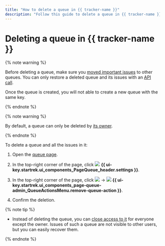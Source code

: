 ```yaml
---
title: "How to delete a queue in {{ tracker-name }}"
description: "Follow this guide to delete a queue in {{ tracker-name }}."
---
```


# Deleting a queue in {{ tracker-name }}

{% note warning %}

Before deleting a queue, make sure you [moved important issues](../user/move-ticket.md) to other queues. You can only restore a deleted queue and its issues with an [API call](../concepts/queues/restore-queue.md).

Once the queue is created, you will not able to create a new queue with the same key.

{% endnote %}

{% note warning %}

By default, a queue can only be deleted by [its owner](queue-access.md).

{% endnote %}

To delete a queue and all the issues in it:

1. Open the [queue page](../user/queue.md).

1. In the top-right corner of the page, click ![](../../_assets/tracker/svg/settings.svg) **{{ ui-key.startrek.ui_components_PageQueue_header.settings }}**.

1. In the top-right corner of the page, click ![](../../_assets/horizontal-ellipsis.svg) → ![](../../_assets/tracker/svg/icon-remove.svg) **{{ ui-key.startrek.ui_components_page-queue-admin_QueueActionsMenu.remove-queue-action }}**.

1. Confirm the deletion.

{% note tip %}

* Instead of deleting the queue, you can [close access to it](queue-access.md#set-access) for everyone except the owner. Issues of such a queue are not visible to other users, but you can easily recover them.

{% endnote %}
